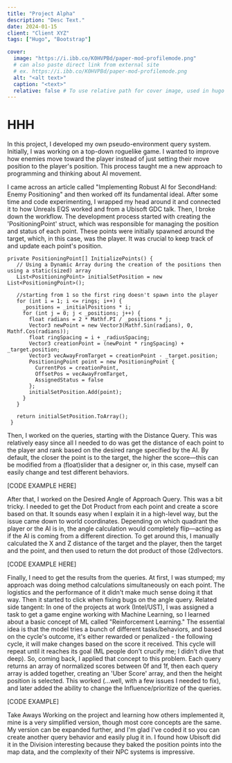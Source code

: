 ```yaml
---
title: "Project Alpha"
description: "Desc Text."
date: 2024-01-15
client: "Client XYZ"
tags: ["Hugo", "Bootstrap"]

cover:
  image: "https://i.ibb.co/K0HVPBd/paper-mod-profilemode.png"
  # can also paste direct link from external site
  # ex. https://i.ibb.co/K0HVPBd/paper-mod-profilemode.png
  alt: "<alt text>"
  caption: "<text>"
  relative: false # To use relative path for cover image, used in hugo Page-bundles
---
```


# HHH

In this project, I developed my own pseudo-environment query system. Initially, I was working on a top-down roguelike game. I wanted to improve how enemies move toward the player instead of just setting their move position to the player's position. This process taught me a new approach to programming and thinking about AI movement.

I came across an article called "Implementing Robust AI for SecondHand: Enemy Positioning" and then worked off its fundamental ideal. After some time and code experimenting, I wrapped my head around it and connected it to how Unreals EQS worked and from a Ubisoft GDC talk. Then, I broke down the workflow.
The development process started with creating the 'PositioningPoint' struct, which was responsible for managing the position and status of each point. These points were initially spawned around the target, which, in this case, was the player. It was crucial to keep track of and update each point's position.

```
private PositioningPoint[] InitializePoints() {
   // Using a Dynamic Array during the creation of the positions then using a static(sized) array
   List<PositioningPoint> initialSetPosition = new List<PositioningPoint>();

   //starting from 1 so the first ring doesn't spawn into the player
   for (int i = 1; i <= rings; i++) {
     _positions = _initialPositions * i;
     for (int j = 0; j < _positions; j++) {
       float radians = 2 * Mathf.PI / _positions * j;
       Vector3 newPoint = new Vector3(Mathf.Sin(radians), 0, Mathf.Cos(radians));
       float ringSpacing = i + _radiusSpacing;
       Vector3 creationPoint = (newPoint * ringSpacing) + _target.position;
       Vector3 vecAwayFromTarget = creationPoint - _target.position;
       PositioningPoint point = new PositioningPoint {
         CurrentPos = creationPoint,
         OffsetPos = vecAwayFromTarget,
         AssignedStatus = false
       };
       initialSetPosition.Add(point);
     }
   }

   return initialSetPosition.ToArray();
 }
```

Then, I worked on the queries, starting with the Distance Query. This was relatively easy since all I needed to do was get the distance of each point to the player and rank based on the desired range specified by the AI. By default, the closer the point is to the target, the higher the score—this can be modified from a (float)slider that a designer or, in this case, myself can easily change and test different behaviors.

[CODE EXAMPLE HERE]

After that, I worked on the Desired Angle of Approach Query. This was a bit tricky. I needed to get the Dot Product from each point and create a score based on that. It sounds easy when I explain it in a high-level way, but the issue came down to world coordinates. Depending on which quadrant the player or the AI is in, the angle calculation would completely flip—acting as if the AI is coming from a different direction. To get around this, I manually calculated the X and Z distance of the target and the player, then the target and the point, and then used to return the dot product of those (2d)vectors.

[CODE EXAMPLE HERE]

Finally, I need to get the results from the queries. At first, I was stumped; my approach was doing method calculations simultaneously on each point. The logistics and the performance of it didn't make much sense doing it that way. Then it started to click when fixing bugs on the angle query. Related side tangent: In one of the projects at work (Intel/UST), I was assigned a task to get a game engine working with Machine Learning, so I learned about a basic concept of ML called "Reinforcement Learning." The essential idea is that the model tries a bunch of different tasks/behaviors, and based on the cycle's outcome, it's either rewarded or penalized - the following cycle, it will make changes based on the score it received. This cycle will repeat until it reaches its goal (ML people don't crucify me; I didn't dive that deep). So, coming back, I applied that concept to this problem. Each query returns an array of normalized scores between 0f and 1f, then each query array is added together, creating an 'Uber Score' array, and then the height position is selected. This worked (...well, with a few issues I needed to fix), and later added the ability to change the Influence/prioritize of the queries.

[CODE EXAMPLE]

Take Aways
Working on the project and learning how others implemented it, mine is a very simplified version, though most core concepts are the same. My version can be expanded further, and I'm glad I've coded it so you can create another query behavior and easily plug it in. I found how Ubisoft did it in the Division interesting because they baked the position points into the map data, and the complexity of their NPC systems is impressive.
